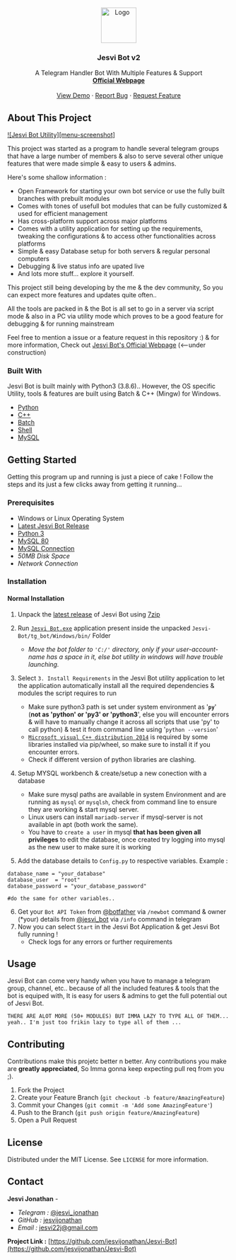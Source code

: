 <!-- PROJECT LOGO -->
<br />
<p align="center">
  <a href="https://jesvijonathan.github.io/jesvijonathan/">
    <img src="tg_bot/common/res/icon.ico" alt="Logo" width="80" height="80">
  </a>

  <h3 align="center">Jesvi Bot v2</h3>

  <p align="center">
    A Telegram Handler Bot With Multiple Features & Support
    <br />
    <a href="https://jesvijonathan.github.io/jesvijonathan/"><strong>Official Webpage</strong></a>
    <br />
    <br />
    <a href="https://github.com/jesvijonathan/Jesvi-Bot">View Demo</a>
    ·
    <a href="https://github.com/jesvijonathan/Jesvi-Bot/issues">Report Bug</a>
    ·
    <a href="https://github.com/jesvijonathan/Jesvi-Bot/issues">Request Feature</a>
  </p>
</p>

<!-- TABLE OF CONTENTS
## Table of Contents

- [About This Project](#about-this-project)
  - [Built With](#built-with)
- [Getting Started](#getting-started)
  - [Prerequisites](#prerequisites)
  - [Installation](#installation)
    - [Normal Installation](#normal-installation)
- [Usage](#usage)
- [Contributing](#contributing)
- [License](#license)
- [Contact](#contact)



<!-- ABOUT THE PROJECT -->

## About This Project

[![Jesvi Bot Utility][menu-screenshot]](https://example.com)

This project was started as a program to handle several telegram groups that have a large number of members & also to serve several other unique features that were made simple & easy to users & admins.

Here's some shallow information :

- Open Framework for starting your own bot service or use the fully built branches with prebuilt modules
- Comes with tones of usefull bot modules that can be fully customized & used for efficient management
- Has cross-platform support across major platforms
- Comes with a utility application for setting up the requirements, tweaking the configurations & to access other functionalities across platforms
- Simple & easy Database setup for both servers & regular personal computers
- Debugging & live status info are upated live
- And lots more stuff... explore it yourself.

This project still being developing by the me & the dev community, So you can expect more features and updates quite often..

All the tools are packed in & the Bot is all set to go in a server via script mode & also in a PC via utility mode which proves to be a good feature for debugging & for running mainstream

Feel free to mention a issue or a feature request in this repository :)
& for more information, Check out [Jesvi Bot's Official Webpage](https://jesvijonathan.github.io/jesvijonathan/) (<--under construction)

### Built With

Jesvi Bot is built mainly with Python3 (3.8.6).. However, the OS specific Utility, tools & features are built using Batch & C++ (Mingw) for Windows.

- [Python](https://www.python.org/)
- [C++](http://www.mingw.org/)
- [Batch](https://docs.microsoft.com/en-us/windows-server/administration/windows-commands/windows-commands)
- [Shell](https://www.shellscript.sh/)
- [MySQL](https://www.mysql.com/)

<!-- GETTING STARTED -->

## Getting Started

Getting this program up and running is just a piece of cake ! Follow the steps and its just a few clicks away from getting it running...

### Prerequisites

- Windows or Linux Operating System
- [Latest Jesvi Bot Release](https://github.com/jesvijonathan/Jesvi-Bot/releases)
- [Python 3](https://www.python.org/)
- [MySQL 80](https://www.mysql.com/)
- [MySQL Connection](https://dev.mysql.com/doc/workbench/en/wb-getting-started-tutorial-create-connection.html)
- _50MB Disk Space_
- _Network Connection_

### Installation

#### Normal Installation

1. Unpack the [latest release](https://github.com/jesvijonathan/Jesvi-Bot/releases) of Jesvi Bot using [7zip](www.7zip.com)

2. Run [`Jesvi Bot.exe`](https://github.com/jesvijonathan/Jesvi-Bot-Telegram/blob/Jesvi-Bot-v2/tg_bot/windows/bin/Jesvi%20Bot.exe) application present inside the unpacked `Jesvi-Bot/tg_bot/Windows/bin/` Folder

   - _Move the bot folder to `'C:/'` directory, only if your user-account-name has a space in it, else bot utility in windows will have trouble launching._

3. Select `3. Install Requirements` in the Jesvi Bot utility application to let the application automatically install all the required dependencies & modules the script requires to run

   - Make sure python3 path is set under system environment as '**`py`**' (**not as 'python' or 'py3' or 'python3**', else you will encounter errors & will have to manually change it across all scripts that use 'py' to call python) & test it from command line using '`python --version`'
   - [`Microsoft visual C++ distribution 2014`](https://www.google.com/search?q=microsoft+visual+c%2B%2B+2014&rlz=1C1GCEA_enIN966IN966&oq=microsoft+visual+c%2B%2B+2014&aqs=chrome..69i57j0i512l5.6438j0j7&sourceid=chrome&ie=UTF-8) is required by some libraries installed via pip/wheel, so make sure to install it if you encounter errors.
   - Check if different version of python libraries are clashing.

4. Setup MYSQL workbench & create/setup a new conection with a database

   - Make sure mysql paths are available in system Environment and are running as `mysql` or `mysqlsh`, check from command line to ensure they are working & start mysql server.
   - Linux users can install `mariadb-server` if mysql-server is not available in apt (both work the same).
   - You have to `create a user` in mysql **that has been given all privileges** to edit the database, once created try logging into mysql as the new user to make sure it is working

5. Add the database details to `Config.py` to respective variables. Example :

```bot_username = "your_bot_username"
database_name = "your_database"
database_user  = "root"
database_password = "your_database_password"

#do the same for other variables..
```

6. Get your `Bot API Token` from [@botfather](https://telegram.me/botfather) via `/newbot` command & owner (\*your) details from [@jesvi_bot](https://telegram.me/jesvi_bot) via `/info` command in telegram
7. Now you can select `Start` in the Jesvi Bot Application & get Jesvi Bot fully running !
   - Check logs for any errors or further requirements

<!-- USAGE EXAMPLES -->

## Usage

Jesvi Bot can come very handy when you have to manage a telegram group, channel, etc.. because of all the included features & tools that the bot is equiped with, It is easy for users & admins to get the full potential out of Jesvi Bot.

```
THERE ARE ALOT MORE (50+ MODULES) BUT IMMA LAZY TO TYPE ALL OF THEM...
yeah.. I'm just too frikin lazy to type all of them ...
```

<!-- CONTRIBUTING -->

## Contributing

Contributions make this projetc better n better. Any contributions you make are **greatly appreciated**, So Imma gonna keep expecting pull req from you ;).

1. Fork the Project
2. Create your Feature Branch (`git checkout -b feature/AmazingFeature`)
3. Commit your Changes (`git commit -m 'Add some AmazingFeature'`)
4. Push to the Branch (`git push origin feature/AmazingFeature`)
5. Open a Pull Request

<!-- LICENSE -->

## License

Distributed under the MIT License. See `LICENSE` for more information.

<!-- CONTACT -->

## Contact

**Jesvi Jonathan** -

- _Telegram :_ [@jesvi_jonathan](https://twitter.com/your_username)
- _GitHub :_ [jesvijonathan](https://github.com/jesvijonathan/Jesvi-Bot)
- _Email :_ jesvi22j@gmail.com

**Project Link :** [https://github.com/jesvijonathan/Jesvi-Bot](https://github.com/jesvijonathan/Jesvi-Bot)
